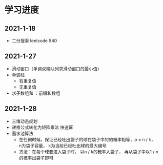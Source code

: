 # 学习进度



## 2021-1-18

- 二分搜索 leetcode 540

## 2021-1-27

- 滑动窗口（单调双端队列求滑动窗口的最小值）
- 单调栈
  - 有重复值
  - 无重复值
- 求子数组和 ：前缀和数组



## 2021-1-28

- 三维动态规划 
- 递推公式转化为矩阵乘法 快速幂
- 蓄水池算法
  - 在任何时候，保证已经吐出袋子的球在袋子中的的概率相等，p =  n / k， n为袋子容量， k为当前已经吐出球的最大编号
  - 方法：在每个球要进入袋子时， 以n / k的概率入袋子， 再从袋子中以1 / n的概率出袋子即可




